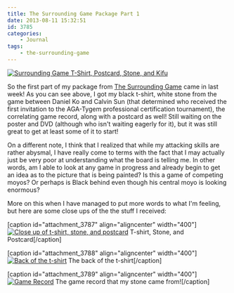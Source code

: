 ```yaml
---
title: The Surrounding Game Package Part 1
date: 2013-08-11 15:32:51
id: 3785
categories:
	- Journal
tags:
	- the-surrounding-game
---
```


[![Surrounding Game T-Shirt, Postcard, Stone, and Kifu](http://www.bengozen.com/wp-content/uploads/2013/08/surroundinggamepackage1.jpg)](http://www.bengozen.com/wp-content/uploads/2013/08/surroundinggamepackage1.jpg)

So the first part of my package from [The Surrounding Game](http://www.surroundinggamemovie.com) came in last week! As you can see above, I got my black t-shirt, white stone from the game between Daniel Ko and Calvin Sun (that determined who received the first invitation to the AGA-Tygem professional certification tournament), the correlating game record, along with a postcard as well! Still waiting on the poster and DVD (although who isn't waiting eagerly for it), but it was still great to get at least some of it to start!

On a different note, I think that I realized that while my attacking skills are rather abysmal, I have really come to terms with the fact that I may actually just be very poor at understanding what the board is telling me. In other words, am I able to look at any game in progress and already begin to get an idea as to the picture that is being painted? Is this a game of competing moyos? Or perhaps is Black behind even though his central moyo is looking enormous?

More on this when I have managed to put more words to what I'm feeling, but here are some close ups of the the stuff I received:

[caption id="attachment_3787" align="aligncenter" width="400"][![Close up of t-shirt, stone, and postcard](http://www.bengozen.com/wp-content/uploads/2013/08/surroundinggamepackage2.jpg)](http://www.bengozen.com/wp-content/uploads/2013/08/surroundinggamepackage2.jpg) T-shirt, Stone, and Postcard[/caption]

[caption id="attachment_3788" align="aligncenter" width="400"][![Back of the t-shirt](http://www.bengozen.com/wp-content/uploads/2013/08/surroundinggamepackage3.jpg)](http://www.bengozen.com/wp-content/uploads/2013/08/surroundinggamepackage3.jpg) The back of the t-shirt[/caption]

[caption id="attachment_3789" align="aligncenter" width="400"][![Game Record](http://www.bengozen.com/wp-content/uploads/2013/08/surroundinggamepackage4.jpg)](http://www.bengozen.com/wp-content/uploads/2013/08/surroundinggamepackage4.jpg) The game record that my stone came from![/caption]
